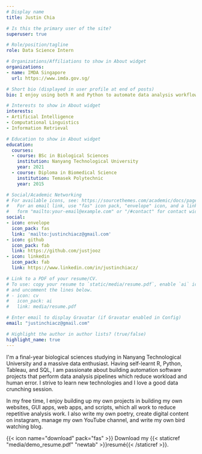 ```yaml
---
# Display name
title: Justin Chia

# Is this the primary user of the site?
superuser: true

# Role/position/tagline
role: Data Science Intern

# Organizations/Affiliations to show in About widget
organizations:
- name: IMDA Singapore
  url: https://www.imda.gov.sg/

# Short bio (displayed in user profile at end of posts)
bio: I enjoy using both R and Python to automate data analysis workflows. I enjoy making various types of digital content in my free time too!

# Interests to show in About widget
interests:
- Artificial Intelligence
- Computational Linguistics
- Information Retrieval

# Education to show in About widget
education:
  courses:
  - course: BSc in Biological Sciences
    institution: Nanyang Technological University
    year: 2021
  - course: Diploma in Biomedical Science
    institution: Temasek Polytechnic
    year: 2015

# Social/Academic Networking
# For available icons, see: https://sourcethemes.com/academic/docs/page-builder/#icons
#   For an email link, use "fas" icon pack, "envelope" icon, and a link in the
#   form "mailto:your-email@example.com" or "/#contact" for contact widget.
social:
- icon: envelope
  icon_pack: fas
  link: 'mailto:justinchiacz@gmail.com'
- icon: github
  icon_pack: fab
  link: https://github.com/justjooz
- icon: linkedin
  icon_pack: fab
  link: https://www.linkedin.com/in/justinchiacz/

# Link to a PDF of your resume/CV.
# To use: copy your resume to `static/media/resume.pdf`, enable `ai` icons in `params.toml`, 
# and uncomment the lines below.
# - icon: cv
#   icon_pack: ai
#   link: media/resume.pdf

# Enter email to display Gravatar (if Gravatar enabled in Config)
email: "justinchiacz@gmail.com"

# Highlight the author in author lists? (true/false)
highlight_name: true
---
```


I'm a final-year biological sciences studying in Nanyang Technological University and a massive data enthusiast. Having self-learnt R, Python, Tableau, and SQL, I am passionate about building automation software projects that perform data analysis pipelines which reduce workload and human error. I strive to learn new technologies and I love a good data crunching session.

In my free time, I enjoy building up my own projects in building my own websites, GUI apps, web apps, and scripts, which all work to reduce repetitive analysis work. I also write my own poetry, create digital content on instagram, manage my own YouTube channel, and write my own bird watching blog.

{{< icon name="download" pack="fas" >}} Download my {{< staticref "media/demo_resume.pdf" "newtab" >}}resumé{{< /staticref >}}.
